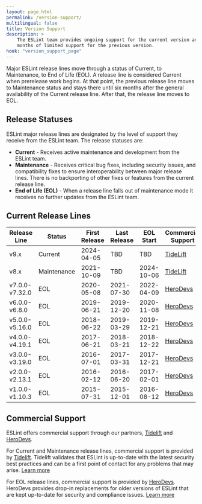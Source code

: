```yaml
---
layout: page.html
permalink: /version-support/
multilingual: false
title: Version Support
description: >
    The ESLint team provides ongoing support for the current version and six
    months of limited support for the previous version.
hook: "version_support_page"
---
```


Major ESLint release lines move through a status of Current, to Maintenance, to End of Life (EOL). A release line is considered Current when prerelease work begins. At that point, the previous release line moves to Maintenance status and stays there until six months after the general availability of the Current release line. After that, the release line moves to EOL.

## Release Statuses

ESLint major release lines are designated by the level of support they receive from the ESLint team. The release statuses are:

* **Current** - Receives active maintenance and development from the ESLint team.
* **Maintenance** - Receives critical bug fixes, including security issues, and compatibility fixes to ensure interoperability between major release lines. There is no backporting of other fixes or features from the current release line.
* **End of Life (EOL)** - When a release line falls out of maintenance mode it receives no further updates from the ESLint team.

## Current Release Lines

| **Release Line** | **Status** | **First Release** | **Last Release** | **EOL Start** | **Commercial Support** |
|-------------------|------------|-------------------|-----------------|---------------|------------------------|
| v9.x             | Current    | 2024-04-05        | TBD              | TBD | [TideLift][tidelift] |
| v8.x             | Maintenance | 2021-10-09       | TBD              | 2024-10-06 | [TideLift][tidelift] |
| v7.0.0-v7.32.0   | EOL        | 2020-05-08        | 2021-07-30       | 2022-04-09 | [HeroDevs][herodevs] |
| v6.0.0-v6.8.0    | EOL        | 2019-06-21        | 2019-12-20       | 2020-11-08 | [HeroDevs][herodevs] |
| v5.0.0-v5.16.0   | EOL        | 2018-06-22        | 2019-03-29       | 2019-12-21 | [HeroDevs][herodevs] |
| v4.0.0-v4.19.1   | EOL        | 2017-06-21        | 2018-03-21       | 2018-12-22 | [HeroDevs][herodevs] |
| v3.0.0-v3.19.0   | EOL        | 2016-07-01        | 2017-03-31       | 2017-12-21 | [HeroDevs][herodevs] |
| v2.0.0-v2.13.1   | EOL        | 2016-02-12        | 2016-06-20       | 2017-02-01 | [HeroDevs][herodevs] |
| v1.0.0-v1.10.3   | EOL        | 2015-07-31        | 2015-12-01       | 2016-08-12 | [HeroDevs][herodevs] |

## Commercial Support

ESLint offers commercial support through our partners, [Tidelift][tidelift] and [HeroDevs][herodevs].

For Current and Maintenance release lines, commercial support is provided by [Tidelift][tidelift]. Tidelift validates that ESLint is up-to-date with the latest security best practices and can be a first point of contact for any problems that may arise. [Learn more][tidelift]

For EOL release lines, commercial support is provided by [HeroDevs][herodevs]. HeroDevs provides drop-in replacements for older versions of ESLint that are kept up-to-date for security and compliance issues. [Learn more][herodevs]


[tidelift]: https://tidelift.com/funding/github/npm/eslint
[herodevs]: https://www.herodevs.com/
